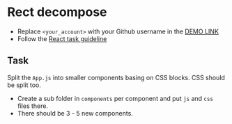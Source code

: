 # Rect decompose

- Replace `<your_account>` with your Github username in the [DEMO LINK](https://Dina-Samoilova.github.io/react_decompose/)
- Follow the [React task guideline](https://github.com/mate-academy/react_task-guideline#react-tasks-guideline)

## Task

Split the `App.js` into smaller components basing on CSS blocks. CSS should be split too.

- Create a sub folder in `components` per component and put `js` and `css` files there.
- There should be 3 - 5 new components.
